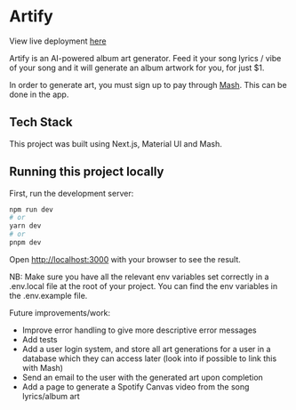 # Artify

View live deployment [here](album-art-generator.vercel.app)

Artify is an AI-powered album art generator. Feed it your song lyrics / vibe of your song and it will generate an album artwork for you, for just $1.

In order to generate art, you must sign up to pay through [Mash](https://mash.com/). This can be done in the app.

## Tech Stack

This project was built using Next.js, Material UI and Mash.

## Running this project locally

First, run the development server:

```bash
npm run dev
# or
yarn dev
# or
pnpm dev
```

Open [http://localhost:3000](http://localhost:3000) with your browser to see the result.

NB: Make sure you have all the relevant env variables set correctly in a .env.local file at the root of your project. You can find the env variables in the .env.example file.

Future improvements/work:

-   Improve error handling to give more descriptive error messages
-   Add tests
-   Add a user login system, and store all art generations for a user in a database which they can access later (look into if possible to link this with Mash)
-   Send an email to the user with the generated art upon completion
-   Add a page to generate a Spotify Canvas video from the song lyrics/album art
